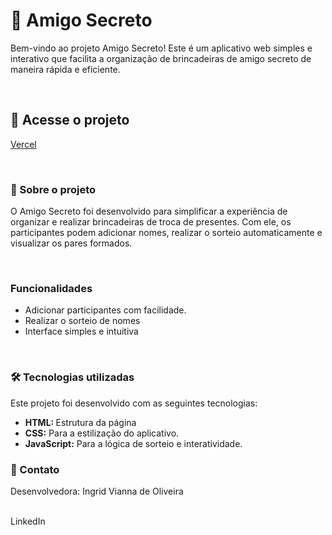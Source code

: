 <h1>🎁 Amigo Secreto</h1>
  <p>Bem-vindo ao projeto Amigo Secreto! Este é um aplicativo web simples e interativo que facilita a organização de brincadeiras de amigo secreto de maneira rápida e eficiente.</p>
<br>

<h2>🚀 Acesse o projeto</h2>
<p><a href="https://amigo-secreto-phi-five.vercel.app/">Vercel</a></p>
<br>

<h3>📖 Sobre o projeto</h3>
<p>O Amigo Secreto foi desenvolvido para simplificar a experiência de organizar e realizar brincadeiras de troca de presentes. Com ele, os participantes podem adicionar nomes, realizar o sorteio automaticamente e visualizar os pares formados.</p>
<br>
<h3>Funcionalidades</h3>
<ul>
  <li>Adicionar participantes com facilidade.</li>
  <li>Realizar o sorteio de nomes</li>
  <li>Interface simples e intuitiva</li>
</ul>
<br>
<h3>🛠️ Tecnologias utilizadas</h3>
<p>Este projeto foi desenvolvido com as seguintes tecnologias:</p>
<ul>
  <li><strong>HTML: </strong>Estrutura da página</li>
  <li><strong>CSS:</strong> Para a estilização do aplicativo.</li>
  <li><strong>JavaScript:</strong> Para a lógica de sorteio e interatividade.</li>
</ul>

<footer>
  <h3>📩 Contato</h3>
  <p>Desenvolvedora: Ingrid Vianna de Oliveira</p><br>
  <a hre="https://www.linkedin.com/in/ingrid-vianna/">LinkedIn</a>
</footer>

